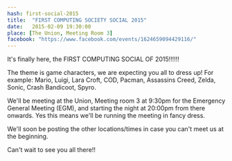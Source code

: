 ```yaml
---
hash: first-social-2015
title:  "FIRST COMPUTING SOCIETY SOCIAL 2015"
date:   2015-02-09 19:30:00
place: [The Union, Meeting Room 3]
facebook: "https://www.facebook.com/events/1624659094429116/"
---
```


It's finally here, the FIRST COMPUTING SOCIAL OF 2015!!!!!!

The theme is game characters, we are expecting you all to dress up! For example: Mario, Luigi, Lara Croft, COD, Pacman, Assassins Creed, Zelda, Sonic, Crash Bandicoot, Spyro.

We'll be meeting at the Union, Meeting room 3 at 9:30pm for the Emergency General Meeting (EGM), and starting the night at 20:00pm from there onwards.
Yes this means we'll be running the meeting in fancy dress.

We'll soon be posting the other locations/times in case you can't meet us at the beginning.

Can't wait to see you all there!!

